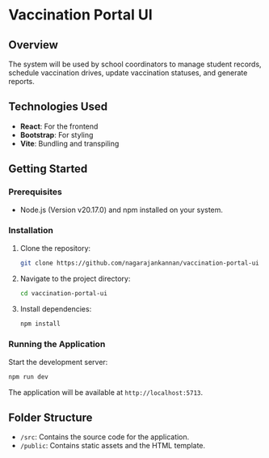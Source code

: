 # Vaccination Portal UI

## Overview

The system will be used by school coordinators to manage student records, schedule vaccination drives, update vaccination statuses, and generate reports. 

## Technologies Used

- **React**: For the frontend
- **Bootstrap**: For styling
- **Vite**: Bundling and transpiling

## Getting Started

### Prerequisites

- Node.js (Version v20.17.0) and npm installed on your system.

### Installation

1. Clone the repository:
   ```bash
   git clone https://github.com/nagarajankannan/vaccination-portal-ui
   ```
2. Navigate to the project directory:
   ```bash
   cd vaccination-portal-ui
   ```
3. Install dependencies:
   ```bash
   npm install
   ```

### Running the Application

Start the development server:

```bash
npm run dev
```

The application will be available at `http://localhost:5713`.

## Folder Structure

- `/src`: Contains the source code for the application.
- `/public`: Contains static assets and the HTML template.
